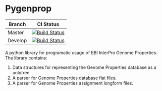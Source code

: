 # Pygenprop
| Branch 	| CI Status 	|
|---------	|----------------------------------------------------------------------------------------------------------------------------	|
| Master 	| [![Build Status](https://travis-ci.org/Micromeda/pygenprop.svg?branch=master)](https://travis-ci.org/Micromeda/pygenprop) 	|
| Develop 	| [![Build Status](https://travis-ci.org/Micromeda/pygenprop.svg?branch=develop)](https://travis-ci.org/Micromeda/pygenprop) 	|

A python library for programatic usage of EBI InterPro Genome Properties. The library contains:

1. Data structures for representing the Genome Properties database as a polytree.
2. A parser for Genome Properties database flat files.
3. A parser for Genome Properties assignment longform files.
